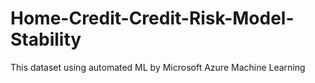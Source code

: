 # Home-Credit-Credit-Risk-Model-Stability
This dataset using automated ML by Microsoft Azure Machine Learning
